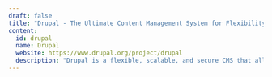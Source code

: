 ```yaml
---
draft: false
title: "Drupal - The Ultimate Content Management System for Flexibility, Customization, and Scalability"
content:
  id: drupal
  name: Drupal
  website: https://www.drupal.org/project/drupal
  description: "Drupal is a flexible, scalable, and secure CMS that allows you to build and manage content-rich websites. With thousands of modules and customization options, Drupal is perfect for websites of any size, from blogs to enterprise-level platforms."
---
```

